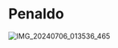 # Penaldo

![IMG_20240706_013536_465](https://github.com/Alfa12345677/Penaldo/assets/99698898/139857c7-5861-466d-84e0-b9a265929f65)
